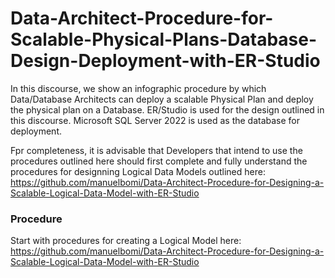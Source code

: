 # Data-Architect-Procedure-for-Scalable-Physical-Plans-Database-Design-Deployment-with-ER-Studio

In this discourse, we show an infographic procedure by which Data/Database Architects can deploy a scalable Physical Plan and deploy the physical plan on a Database. ER/Studio is used for the design outlined in this discourse. Microsoft SQL Server 2022 is used as the database for deployment. 

Fpr completeness, it is advisable that Developers that intend to use the procedures outlined here should first complete and fully understand the procedures for designning Logical Data Models outlined here: https://github.com/manuelbomi/Data-Architect-Procedure-for-Designing-a-Scalable-Logical-Data-Model-with-ER-Studio 

### Procedure
Start with procedures for creating a Logical Model here: https://github.com/manuelbomi/Data-Architect-Procedure-for-Designing-a-Scalable-Logical-Data-Model-with-ER-Studio

